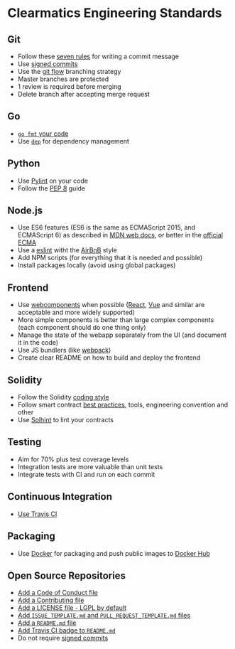 # Clearmatics Engineering Standards

## Git 

* Follow these [seven rules][1] for writing a commit message
* Use [signed commits][2]
* Use the [git flow][3] branching strategy
* Master branches are protected 
* 1 review is required before merging 
* Delete branch after accepting merge request

## Go

* [`go fmt` your code][4]
* Use [`dep`][5] for dependency management

## Python
* Use [Pylint][pylint] on your code
* Follow the [PEP 8][PEP8] guide

## Node.js

* Use ES6 features (ES6 is the same as ECMAScript 2015, and ECMAScript 6) as described in [MDN web docs][mozilla_es6], or better in the [official ECMA][official_es6]
* Use a [eslint][eslint] witht the [AirBnB][eslint_airbnb] style
* Add NPM scripts (for everything that it is needed and possible)
* Install packages locally (avoid using global packages)

## Frontend

* Use [webcomponents][mozilla_webcomponents] when possible ([React](https://reactjs.org/), [Vue](https://vuejs.org/) and similar are acceptable and more widely supported)
* More simple components is better than large complex components (each component should do one thing only)
* Manage the state of the webapp separately from the UI (and document it in the code)
* Use JS bundlers (like [webpack](https://webpack.js.org/))
* Create clear README on how to build and deploy the frontend

## Solidity

* Follow the Solidity [coding style][15]
* Follow smart contract [best practices][16], tools, engineering convention and other
* Use [Solhint][solhint] to lint your contracts


## Testing

* Aim for 70% plus test coverage levels
* Integration tests are more valuable than unit tests
* Integrate tests with CI and run on each commit

## Continuous Integration

* [Use Travis CI][6]

## Packaging

* Use [Docker][7] for packaging and push public images to [Docker Hub][8]

## Open Source Repositories

* [Add a Code of Conduct file][9]
* [Add a Contributing file][10]
* [Add a LICENSE file - LGPL by default][11]
* [Add `ISSUE_TEMPLATE.md` and `PULL_REQUEST_TEMPLATE.md` files][12]
* [Add a `README.md` file][13]
* [Add Travis CI badge to `README.md`][14]
* Do not require [signed commits][githubsignedcommits]

[1]: https://chris.beams.io/posts/git-commit/#seven-rules
[2]: https://help.github.com/articles/signing-commits-using-gpg/
[3]: http://nvie.com/posts/a-successful-git-branching-model/
[4]: https://blog.golang.org/go-fmt-your-code
[5]: https://github.com/golang/dep
[6]: https://travis-ci.org/
[7]: https://www.docker.com/
[8]: https://hub.docker.com/
[9]: https://help.github.com/articles/adding-a-code-of-conduct-to-your-project/
[10]: https://gist.github.com/PurpleBooth/b24679402957c63ec426
[11]: https://help.github.com/articles/adding-a-license-to-a-repository/
[12]: https://blog.github.com/2016-02-17-issue-and-pull-request-templates/
[13]: https://gist.github.com/PurpleBooth/109311bb0361f32d87a2
[14]: https://docs.travis-ci.com/user/status-images/
[15]: http://solidity.readthedocs.io/en/develop/style-guide.html
[16]: https://consensys.github.io/smart-contract-best-practices/
[solhint]: https://github.com/protofire/solhint
[PEP8]: https://www.python.org/dev/peps/pep-0008/
[pylint]: https://www.pylint.org/
[eslint]: https://eslint.org/
[eslint_airbnb]: https://github.com/airbnb/javascript
[mozilla_es6]: https://developer.mozilla.org/en-US/docs/Web/JavaScript/New_in_JavaScript/ECMAScript_2015_support_in_Mozilla
[official_es6]: http://www.ecma-international.org/ecma-262/6.0/index.html
[mozilla_webcomponents]: https://developer.mozilla.org/en-US/docs/Web/Web_Components
[githubsignedcommits]: https://help.github.com/articles/enabling-required-commit-signing/
